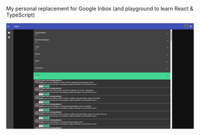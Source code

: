 My personal replacement for Google Inbox (and playground to learn React & TypeScript)

![screenshot](doc/screenshot.png)